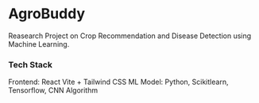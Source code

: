 # AgroBuddy
Reasearch Project on Crop Recommendation and Disease Detection using Machine Learning.

### Tech Stack
Frontend: React Vite + Tailwind CSS
ML Model: Python, Scikitlearn, Tensorflow, CNN Algorithm